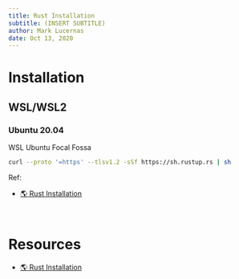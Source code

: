 ```yaml
---
title: Rust Installation
subtitle: (INSERT SUBTITLE)
author: Mark Lucernas
date: Oct 13, 2020
---
```



# Installation

## WSL/WSL2

### Ubuntu 20.04

WSL Ubuntu Focal Fossa

```bash
curl --proto '=https' --tlsv1.2 -sSf https://sh.rustup.rs | sh
```

Ref:

- [🌎 Rust Installation](https://www.rust-lang.org/tools/install)


<br>

# Resources

- [🌎 Rust Installation](https://www.rust-lang.org/tools/install)
